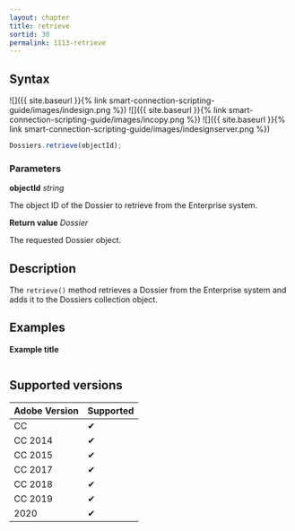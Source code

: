 ```yaml
---
layout: chapter
title: retrieve
sortid: 30
permalink: 1113-retrieve
---
```

## Syntax

![]({{ site.baseurl }}{% link smart-connection-scripting-guide/images/indesign.png %}) ![]({{ site.baseurl }}{% link smart-connection-scripting-guide/images/incopy.png %}) ![]({{ site.baseurl }}{% link smart-connection-scripting-guide/images/indesignserver.png %})
```javascript
Dossiers.retrieve(objectId);
```

### Parameters

**objectId** *string*

The object ID of the Dossier to retrieve from the Enterprise system.

**Return value** *Dossier*

The requested Dossier object.

## Description

The `retrieve()` method retrieves a Dossier from the Enterprise system and adds it to the Dossiers collection object.

## Examples

**Example title**

```javascript

```

## Supported versions

| Adobe Version | Supported |
|---------------|---------|
| CC            | ✔       |
| CC 2014       | ✔       |
| CC 2015       | ✔       |
| CC 2017       | ✔       |
| CC 2018       | ✔       |
| CC 2019       | ✔       |
| 2020          | ✔       |